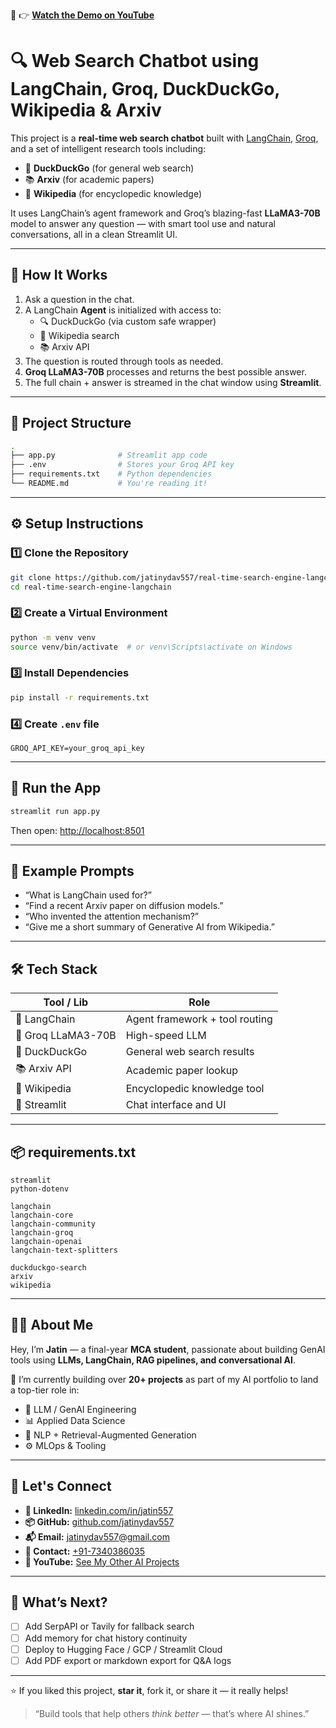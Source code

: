 🔗 👉 **[Watch the Demo on YouTube](https://www.youtube.com/watch?v=rg7M0oZdpFM&list=PLe-YIIlt-fbO3hXVoaPK56ikWRT0A9Gzr&index=4&ab_channel=Jatin)**
# 🔍 Web Search Chatbot using LangChain, Groq, DuckDuckGo, Wikipedia & Arxiv

This project is a **real-time web search chatbot** built with [LangChain](https://www.langchain.com/), [Groq](https://groq.com), and a set of intelligent research tools including:

- 🦆 **DuckDuckGo** (for general web search)
- 📚 **Arxiv** (for academic papers)
- 🧠 **Wikipedia** (for encyclopedic knowledge)

It uses LangChain’s agent framework and Groq’s blazing-fast **LLaMA3-70B** model to answer any question — with smart tool use and natural conversations, all in a clean Streamlit UI.

---

## 🧠 How It Works

1. Ask a question in the chat.
2. A LangChain **Agent** is initialized with access to:
   - 🔍 DuckDuckGo (via custom safe wrapper)
   - 📖 Wikipedia search
   - 📚 Arxiv API
3. The question is routed through tools as needed.
4. **Groq LLaMA3-70B** processes and returns the best possible answer.
5. The full chain + answer is streamed in the chat window using **Streamlit**.

---

## 📁 Project Structure

```bash
.
├── app.py              # Streamlit app code
├── .env                # Stores your Groq API key
├── requirements.txt    # Python dependencies
└── README.md           # You're reading it!
```

---

## ⚙️ Setup Instructions

### 1️⃣ Clone the Repository

```bash
git clone https://github.com/jatinydav557/real-time-search-engine-langchain.git
cd real-time-search-engine-langchain
```

### 2️⃣ Create a Virtual Environment

```bash
python -m venv venv
source venv/bin/activate  # or venv\Scripts\activate on Windows
```

### 3️⃣ Install Dependencies

```bash
pip install -r requirements.txt
```

### 4️⃣ Create `.env` file

```env
GROQ_API_KEY=your_groq_api_key
```

---

## 🚀 Run the App

```bash
streamlit run app.py
```

Then open: [http://localhost:8501](http://localhost:8501)

---

## 💬 Example Prompts

- “What is LangChain used for?”
- “Find a recent Arxiv paper on diffusion models.”
- “Who invented the attention mechanism?”
- “Give me a short summary of Generative AI from Wikipedia.”

---

## 🛠️ Tech Stack

| Tool / Lib         | Role                                     |
|--------------------|------------------------------------------|
| 🧠 LangChain        | Agent framework + tool routing           |
| 🤖 Groq LLaMA3-70B  | High-speed LLM                           |
| 🦆 DuckDuckGo       | General web search results               |
| 📚 Arxiv API        | Academic paper lookup                    |
| 📖 Wikipedia        | Encyclopedic knowledge tool             |
| 🎨 Streamlit        | Chat interface and UI                   |

---

## 📦 requirements.txt

```
streamlit
python-dotenv

langchain
langchain-core
langchain-community
langchain-groq
langchain-openai
langchain-text-splitters

duckduckgo-search
arxiv
wikipedia
```

---

## 🙋‍♂️ About Me

Hey, I’m **Jatin** — a final-year **MCA student**, passionate about building GenAI tools using **LLMs, LangChain, RAG pipelines, and conversational AI**.

📌 I’m currently building over **20+ projects** as part of my AI portfolio to land a top-tier role in:

- 🤖 LLM / GenAI Engineering  
- 📊 Applied Data Science  
- 🧠 NLP + Retrieval-Augmented Generation  
- ⚙️ MLOps & Tooling

---

## 🤝 Let's Connect

- **💼 LinkedIn:** [linkedin.com/in/jatin557](https://www.linkedin.com/in/jatin557)  
- **📦 GitHub:** [github.com/jatinydav557](https://github.com/jatinydav557)  
- **📬 Email:** [jatinydav557@gmail.com](mailto:jatinydav557@gmail.com)  
- **📱 Contact:** [+91-7340386035](tel:+917340386035)  
- **🎥 YouTube:** [See My Other AI Projects](https://www.youtube.com/@jatinML/playlists)

---

## 🧭 What’s Next?

- [ ] Add SerpAPI or Tavily for fallback search
- [ ] Add memory for chat history continuity
- [ ] Deploy to Hugging Face / GCP / Streamlit Cloud
- [ ] Add PDF export or markdown export for Q&A logs

---

⭐ If you liked this project, **star it**, fork it, or share it — it really helps!

> “Build tools that help others *think better* — that’s where AI shines.”
